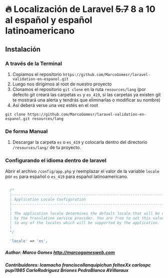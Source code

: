 # 🔥 Localización de Laravel ~~5.7~~ 8 a 10 al español y español latinoamericano         

## Instalación

### A través de la Terminal

1. Copiamos el repositorio `https://github.com/MarcoGomesr/laravel-validation-en-espanol.git`
2. Luego nos dirigimos al root de nuestro proyecto
3. Clonamos el repositorio `git clone` en la ruta `resources/lang` (por defecto git creará las carpetas `es` y `es_419`, si las carpetas ya existen git te mostrará una alerta y tendrás que eliminarlas o modificar su nombre)
4. Así deberá verse una vez estés en el root
 
``` git clone https://github.com/MarcoGomesr/laravel-validation-en-espanol.git resources/lang ```

### De forma Manual

1. Descargar la carpeta `es` o `es_419` y colocarla dentro del directorio `/resources/lang/` de tu proyecto.

### Configurando el idioma dentro de laravel

Abrir el archivo `/config/app.php` y reemplazar el valor de la variable `locale` por `es` para español o `es_419` para español latinoamericano.

```php

  /*
  |--------------------------------------------------------------------------
  | Application Locale Configuration
  |--------------------------------------------------------------------------
  |
  | The application locale determines the default locale that will be used
  | by the translation service provider. You are free to set this value
  | to any of the locales which will be supported by the application.
  |
  */

  'locale' => 'es',

```

##### Author: Marco Gomes <http://marcogomesweb.com>
##### Contribuidores: lcamacho franciscollanquipichun feltoxXx carlospc pupi1985 CarloRodriguez Briones PedroBlanco AVillaraux
